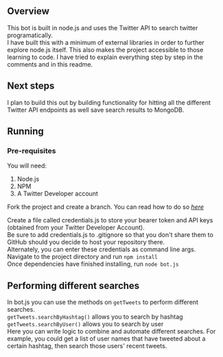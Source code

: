 ## Overview 

This bot is built in node.js and uses the Twitter API to search twitter programatically. </br>
I have built this with a minimum of external libraries in order to further explore node.js itself.
This also makes the project accessible to those learning to code. I have tried to explain everything step by step in the comments and in this readme. 

## Next steps
I plan to build this out by building functionality for hitting all the different Twitter API endpoints as well save search results to MongoDB.


## Running 

### Pre-requisites
You will need: </br>
1. Node.js
2. NPM
3. A Twitter Developer account


Fork the project and create a branch. You can read how to do so *[here](https://docs.github.com/en/github/collaborating-with-pull-requests/proposing-changes-to-your-work-with-pull-requests/creating-and-deleting-branches-within-your-repository)* </br>

Create a file called credentials.js to store your bearer token and API keys (obtained from your Twitter Developer Account). 
</br>Be sure to add credentials.js to .gitignore so that you don't share them to GitHub should you decide to host your repository there.</br>
Alternately, you can enter these credentials as command line args.
</br>
Navigate to the project directory and run <code>npm install</code> </br>
Once dependencies have finished installing, run <code>node bot.js</code>
</br>

## Performing different searches
In bot.js you can use the methods on <code>getTweets</code> to perform different searches.</br>
<code>getTweets.searchByHashtag()</code> allows you to search by hashtag</br>
<code>getTweets.searchByUser()</code> allows you to search by user</br>
Here you can write logic to combine and automate different searches. For example, you could get a list of user names that have tweeted about a certain hashtag, then search those users' recent tweets. 








